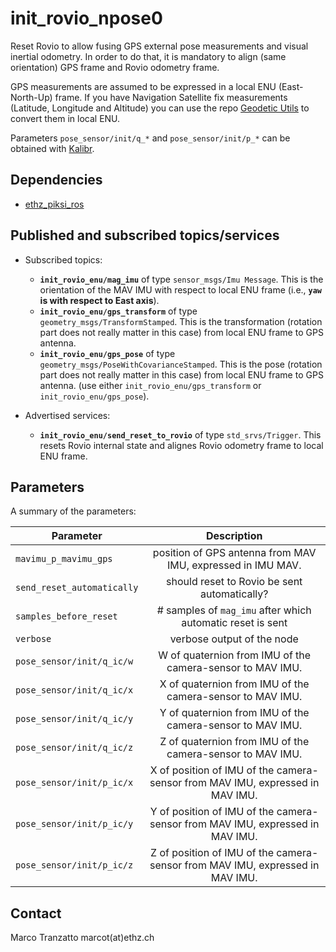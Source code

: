init_rovio_npose0
======

Reset Rovio to allow fusing GPS external pose measurements and visual inertial odometry.
In order to do that, it is mandatory to align (same orientation) GPS frame and Rovio odometry frame.


GPS measurements are assumed to be expressed in a local ENU (East-North-Up) frame.
If you have Navigation Satellite fix measurements (Latitude, Longitude and Altitude) you can use the repo [Geodetic Utils](https://github.com/ethz-asl/geodetic_utils) to convert them in local ENU.

Parameters `pose_sensor/init/q_*` and `pose_sensor/init/p_*` can be obtained with [Kalibr](https://github.com/ethz-asl/kalibr).

Dependencies
------
  * [ethz\_piksi\_ros](https://github.com/ethz-asl/ethz_piksi_ros)

Published and subscribed topics/services
------

- Subscribed topics:
  - **`init_rovio_enu/mag_imu`** of type `sensor_msgs/Imu Message`. This is the orientation of the MAV IMU with respect to local ENU frame (i.e., **`yaw` is with respect to East axis**).
  - **`init_rovio_enu/gps_transform`** of type `geometry_msgs/TransformStamped`. This is the transformation (rotation part does not really matter in this case) from local ENU frame to GPS antenna.
  - **`init_rovio_enu/gps_pose`** of type `geometry_msgs/PoseWithCovarianceStamped`. This is the pose (rotation part does not really matter in this case) from local ENU frame to GPS antenna. (use either `init_rovio_enu/gps_transform` or `init_rovio_enu/gps_pose`).
  
- Advertised services:
  - **`init_rovio_enu/send_reset_to_rovio`** of type `std_srvs/Trigger`. This resets Rovio internal state and alignes Rovio odometry frame to local ENU frame.
  
Parameters
------
A summary of the parameters:

| Parameter                  | Description                                                                     |
| --------------------       |:-------------------------------------------------------------------------------:| 
| `mavimu_p_mavimu_gps`      | position of GPS antenna from MAV IMU, expressed in IMU MAV.                     |
| `send_reset_automatically` | should reset to Rovio be sent automatically?                                    |
| `samples_before_reset`     | # samples of `mag_imu` after which automatic reset is sent                      |
| `verbose`                  | verbose output of the node                                                      |
| `pose_sensor/init/q_ic/w`  | W of quaternion from IMU of the camera-sensor to MAV IMU.                       |
| `pose_sensor/init/q_ic/x`  | X of quaternion from IMU of the camera-sensor to MAV IMU.                       |
| `pose_sensor/init/q_ic/y`  | Y of quaternion from IMU of the camera-sensor to MAV IMU.                       |
| `pose_sensor/init/q_ic/z`  | Z of quaternion from IMU of the camera-sensor to MAV IMU.                       |
| `pose_sensor/init/p_ic/x`  | X of position of IMU of the camera-sensor from MAV IMU, expressed in MAV IMU.   |
| `pose_sensor/init/p_ic/y`  | Y of position of IMU of the camera-sensor from MAV IMU, expressed in MAV IMU.   |
| `pose_sensor/init/p_ic/z`  | Z of position of IMU of the camera-sensor from MAV IMU, expressed in MAV IMU.   |

Contact
-------
Marco Tranzatto marcot(at)ethz.ch
